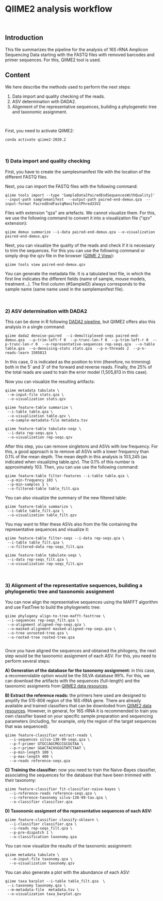 # QIIME2 analysis workflow
<br> 

## Introduction

This file summarizes the pipeline for the analysis of 16S rRNA Amplicon Sequencing Data starting with the FASTQ files with removed barcodes and primer sequences. For this, QIIME2 tool is used. 

## Content

We here describe the methods used to perform the next steps: 

1. Data import and quality checking of the reads.
2. ASV determination with DADA2.
3. Alignment of the representative sequences, building a phylogenetic tree and taxonomic assignment.
<br> 

First, you need to activate QIIME2:


```
conda activate qiime2-2020.2
```
<br> 

### 1) Data import and quality checking 

First, you have to create the samplesmanifest file with the location of the different FASTQ files.

Next, you can import the FASTQ files with the following command:

```
qiime tools import --type 'SampleData[PairedEndSequencesWithQuality]'  --input-path samplemanifest  --output-path paired-end-demux.qza  --input-format PairedEndFastqManifestPhred33V2
```

Files with extension "qza" are artefacts. We cannot visualize them. For this, we use the following command to convert it into a visualization file ("qzv" extension):

```
qiime demux summarize --i-data paired-end-demux.qza --o-visualization paired-end-demux.qzv
```

Next, you can visualize the quality of the reads and check if it is necessary to trim the sequences. For this you can use the following command or simply drop the qzv file in the browser ([QIIME 2 View](https://view.qiime2.org/)):

```
qiime tools view paired-end-demux.qzv
```

You can generate the metadata file. It is a tabulated text file, in which the first line indicates the different fields (name of sample, mouse models, treatment...). The first column (#SampleID) always corresponds to the sample name (same name used in the samplemanifest file).

<br>

### 2) ASV determination with DADA2

This can be done in R following [DADA2 pipeline](https://benjjneb.github.io/dada2/tutorial.html), but QIIME2 offers also this analysis in a single command:

```
qiime dada2 denoise-paired  --i-demultiplexed-seqs paired-end-demux.qza  --p-trim-left-f 0  --p-trunc-len-f 0  --p-trim-left-r 0  --p-trunc-len-r 0  --o-representative-sequences rep-seqs.qza  --o-table table.qza  --o-denoising-stats stats.qza  --p-n-threads 2  --p-n-reads-learn 1505813
```

In this case, 0 is indicated as the position to trim (therefore, no trimming) both in the 5' and 3' of the forward and reverse reads. Finally, the 25% of the total reads are used to train the error model (1,505,813 in this case). 

Now you can visualize the resulting artifacts:

```
qiime metadata tabulate \
 --m-input-file stats.qza \
 --o-visualization stats.qzv

qiime feature-table summarize \
 --i-table table.qza \
 --o-visualization table.qzv \
 --m-sample-metadata-file metadata.tsv
 
qiime feature-table tabulate-seqs \
 --i-data rep-seqs.qza \
 --o-visualization rep-seqs.qzv
```

After this step, you can remove singletons and ASVs with low frequency. For this, a good approach is to remove all ASVs with a lower frequency than 0.1% of the mean depth. The mean depth in this analysis is 103,245 (as indicated when visualizing table.qzv). The 0.1% of this number is approximately 103. Then, you can use use the following command:

```
qiime feature-table filter-features --i-table table.qza \
 --p-min-frequency 103 \
 --p-min-samples 1 \
 --o-filtered-table table_filt.qza 
```

You can also visualize the summary of the new filtered table:

```
qiime feature-table summarize \
 --i-table table_filt.qza \
 --o-visualization table_filt.qzv
 ```

You may want to filter these ASVs also from the file containing the representative sequences and visualize it:

```
qiime feature-table filter-seqs --i-data rep-seqs.qza \
 --i-table table_filt.qza \
 --o-filtered-data rep-seqs_filt.qza

qiime feature-table tabulate-seqs \
 --i-data rep-seqs_filt.qza \
 --o-visualization rep-seqs_filt.qzv
```

<br> 

### 3) Alignment of the representative sequences, building a phylogenetic tree and taxonomic assignment

You can now align the representative sequences using the MAFFT algorithm and use FastTree to build the phylogenetic tree:

```
qiime phylogeny align-to-tree-mafft-fasttree \
 --i-sequences rep-seqs_filt.qza \
 --o-alignment aligned-rep-seqs.qza \
 --o-masked-alignment masked-aligned-rep-seqs.qza \
 --o-tree unrooted-tree.qza \
 --o-rooted-tree rooted-tree.qza
 
```
Once you have aligned the sequences and obtained the philogeny, the next step would be the taxonomic assignment of each ASV. For this, you need to perform several steps:
<br> 

**A) Generation of the database for the taxonomy assignment:** in this case, a recomenndable option would be the SILVA database 99%. For this, we can download the artifacts with the sequences (full-length) and the taxonomic assigments from [QIIME2 data resources](https://docs.qiime2.org/2020.8/data-resources/).

**B) Extract the reference reads:** the primers here used are designed to amplify the 515-806 region of the 16S rRNA gene. There are already available and trained classifiers that can be downloded from [QIIME2 data resources](https://docs.qiime2.org/2020.8/data-resources/). However, in general, for 16S rRNA it is recommended to train you own classifier based on your specific sample preparation and sequencing parameters (including, for example, only the region of the target sequences that was sequenced):

```
qiime feature-classifier extract-reads \
  --i-sequences silva-138-99-seqs.qza \
  --p-f-primer GTGCCAGCMGCCGCGGTAA \
  --p-r-primer GGACTACHVGGGTWTCTAAT \
  --p-min-length 100 \
  --p-max-length 400 \
  --o-reads reference-seqs.qza
```

**C) Training the classifier:** now you need to train the Naive-Bayes classifier, associating the sequences for the database that have been trimmed with their taxonomy:

```
qiime feature-classifier fit-classifier-naive-bayes \
  --i-reference-reads reference-seqs.qza \
  --i-reference-taxonomy silva-138-99-tax.qza \
  --o-classifier classifier.qza
```

**D) Taxonomic assigment of the representative sequences of each ASV:**

```
qiime feature-classifier classify-sklearn \
  --i-classifier classifier.qza \ 
  --i-reads rep-seqs_filt.qza \
  --p-pre-dispatch 1 \
  --o-classification taxonomy.qza
  ```
You can now visualize the results of the taxonomic assignment:

```
qiime metadata tabulate \
  --m-input-file taxonomy.qza \
  --o-visualization taxonomy.qzv
```

You can also generate a plot with the abundance of each ASV:

```
qiime taxa barplot --i-table table_filt.qza  \
 --i-taxonomy taxonomy.qza \
 --m-metadata-file  metadata.tsv \
 --o-visualization taxa_barplot.qzv
```
